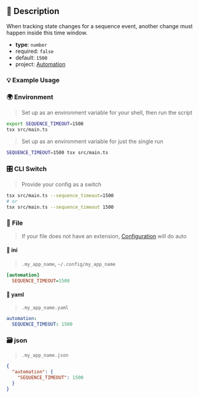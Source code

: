 ## 📜 Description

When tracking state changes for a sequence event, another change must happen inside this time window.

- **type**: `number`
- required: `false`
- default: `1500`
- project: [Automation](/automation)

### 💡 Example Usage

### 🌍 Environment

> Set up as an environment variable for your shell, then run the script
```bash
export SEQUENCE_TIMEOUT=1500
tsx src/main.ts
```
> Set up as an environment variable for just the single run

```bash
SEQUENCE_TIMEOUT=1500 tsx src/main.ts
```
### 🎛️ CLI Switch

> Provide your config as a switch
```bash
tsx src/main.ts --sequence_timeout=1500
# or
tsx src/main.ts --sequence_timeout 1500
```
### 📁 File
>  If your file does not have an extension, [Configuration](/core/configuration) will do auto
#### 📘 ini

> `.my_app_name`, `~/.config/my_app_name`

```ini
[automation]
  SEQUENCE_TIMEOUT=1500
```
#### 📄 yaml

> `.my_app_name.yaml`

```yaml
automation:
  SEQUENCE_TIMEOUT: 1500
```
### 🗃️ json

> `.my_app_name.json`

```json
{
  "automation": {
    "SEQUENCE_TIMEOUT": 1500
  }
}
```
